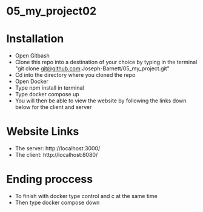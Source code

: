 # 05_my_project02

# Installation

- Open Gitbash
- Clone this repo into a destination of your choice by typing in the terminal 
  "git clone git@github.com:Joseph-Barnett/05_my_project.git"
- Cd into the directory where you cloned the repo
- Open Docker 
- Type npm install in terminal
- Type docker compose up
- You will then be able to view the website by following the links down below 
  for the client and server

# Website Links

- The server: http://localhost:3000/
- The client: http://localhost:8080/

# Ending proccess

- To finish with docker type control and c at the same time
- Then type docker compose down
